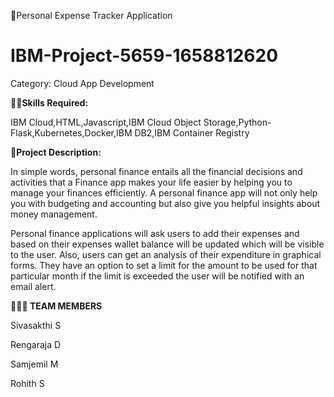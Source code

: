 💸Personal Expense Tracker Application
# IBM-Project-5659-1658812620

Category: Cloud App Development

**👨‍💻Skills Required:**

IBM Cloud,HTML,Javascript,IBM Cloud Object Storage,Python-Flask,Kubernetes,Docker,IBM DB2,IBM Container Registry

**📖Project Description:**

In simple words, personal finance entails all the financial decisions and activities that a Finance app makes your life easier by helping you to manage your finances efficiently. A personal finance app will not only help you with budgeting and accounting but also give you helpful insights about money management.

Personal finance applications will ask users to add their expenses and based on their expenses wallet balance will be updated which will be visible to the user. Also, users can get an analysis of their expenditure in graphical forms. They have an option to set a limit for the amount to be used for that particular month if the limit is exceeded the user will be notified with an email alert.

**👨🏼‍💻 TEAM MEMBERS**

Sivasakthi S

Rengaraja D

Samjemil M

Rohith S


